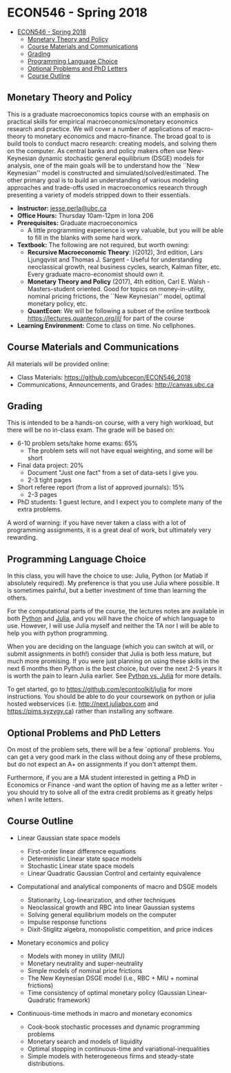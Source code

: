# ECON546 - Spring 2018
- [ECON546 - Spring 2018](#econ546---spring-2018)
    - [Monetary Theory and Policy](#monetary-theory-and-policy)
    - [Course Materials and Communications](#course-materials-and-communications)
    - [Grading](#grading)
    - [Programming Language Choice](#programming-language-choice)
    - [Optional Problems and PhD Letters](#optional-problems-and-phd-letters)
    - [Course Outline](#course-outline)

## Monetary Theory and Policy
This is a graduate macroeconomics topics course with an emphasis on practical skills for empirical macroeconomics/monetary economics research and practice.  We will cover a number of applications of macro-theory to monetary economics and macro-finance.  The broad goal to is build tools to conduct macro research: creating models, and solving them on the computer.  As central banks and policy makers often use New-Keynesian dynamic stochastic general equilibrium (DSGE) models for analysis, one  of the main goals will be to understand how the ``New Keynesian'' model is constructed and simulated/solved/estimated.  The other primary goal is to build an understanding of various modeling approaches and trade-offs used in macroeconomics research through presenting a variety of models stripped down to their essentials.

- **Instructor:** jesse.perla@ubc.ca
- **Office Hours:** Thursday 10am-12pm in Iona 206
- **Prerequisites:** Graduate macroeconomics 
	- A little programming experience is very valuable, but you will be able to fill in the blanks with some hard work.
- **Textbook:** The following are not required, but worth owning:
	- **Recursive Macroeconomic Theory**: }(2012), 3rd edition, Lars Ljungqvist and Thomas J. Sargent - Useful for understanding neoclassical growth, real business cycles, search, Kalman filter, etc.  Every graduate macro-economist should own it.
	- **Monetary Theory and Policy** (2017), 4th edition, Carl E. Walsh - Masters-student oriented.  Good for topics on money-in-utility, nominal pricing frictions, the ``New Keynesian'' model, optimal monetary policy, etc.
	- **QuantEcon**: We will be following a subset of the online textbook https://lectures.quantecon.org/jl/ for part of the course
- **Learning Environment:** Come to class on time.   No cellphones.

## Course Materials and Communications
All materials will be provided online:
- Class Materials: https://github.com/ubcecon/ECON546_2018
- Communications, Announcements, and Grades: http://canvas.ubc.ca

## Grading
This is intended to be a hands-on course, with a very high workload, but there will be no in-class exam.  The grade will be based on:

- 6-10 problem sets/take home exams: 65%
	- The problem sets will not have equal weighting, and some will be short
- Final data project: 20%
	- Document "Just one fact" from a set of data-sets I give you.
	- 2-3 tight pages
- Short referee report (from a list of approved journals): 15\%
	- 2-3 pages
- PhD students: 1 guest lecture, and I expect you to complete many of the extra problems.

A word of warning: if you have never taken a class with a lot of programming assignments, it is a great deal of work, but ultimately very rewarding.

## Programming Language Choice

In this class, you will have the choice to use: Julia, Python (or Matlab if absolutely required).  My preference is that you use Julia where possible.  It is sometimes painful, but a better investment of time than learning the others.

For the computational parts of the course, the lectures notes are available in both [Python](https://lectures.quantecon.org/py/) and [Julia](https://lectures.quantecon.org/jl/), and you will have the choice of which language to use.  However, I will use Julia myself and neither the TA nor I will be able to help you with python programming.

When you are deciding on the language (which you can switch at will, or submit assignments in both!) consider that Julia is both less mature, but much more promising.  If you were just planning on using these skills in the next 6 months then Python is the best choice, but over the next 2-5 years it is worth the pain to learn Julia earlier.  See [Python vs. Julia](https://lectures.quantecon.org/about_lectures.html#python-or-julia) for more details.

To get started, go to https://github.com/econtoolkit/julia for more instructions.  You should be able to do your coursework on python or julia hosted webservices (i.e. http://next.juliabox.com and https://pims.syzygy.ca) rather than installing any software.

## Optional Problems and PhD Letters

On most of the problem sets, there will be a few `optional' problems.  You can get a very good mark in the class without doing any of these problems, but do not expect an A+ on assignments if you don't attempt them.  

Furthermore, if you are a MA student interested in getting a PhD in Economics or Finance -and want the option of having me as a letter writer - you should try to solve all of the extra credit problems as it greatly helps when I write letters.

## Course Outline

-  Linear Gaussian state space models
	-  First-order linear difference equations
	-  Deterministic Linear state space models
	-  Stochastic Linear state space models
	-  Linear Quadratic Gaussian Control and certainty equivalence

-  Computational and analytical components of macro and DSGE models
	-  Stationarity, Log-linearization, and other techniques
	-  Neoclassical growth and RBC into linear Gaussian systems
	-  Solving general equilibrium models on the computer
	-  Impulse response functions
	-  Dixit-Stiglitz algebra, monopolistic competition, and price indices

-  Monetary economics and policy
	-  Models with money in utility (MIU)
	-  Monetary neutrality and super-neutrality
	-  Simple models of nominal price frictions
	-  The New Keynesian DSGE model (i.e., RBC + MIU + nominal frictions)
	-  Time consistency of optimal monetary policy (Gaussian Linear-Quadratic framework)

- Continuous-time methods in macro and monetary economics
	- Cook-book stochastic processes and dynamic programming problems
	- Monetary search and models of liquidity
	- Optimal stopping in continuous-time and variational-inequalities
	- Simple models with heterogeneous firms and steady-state distributions.
